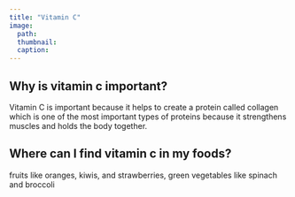 ```yaml
---
title: "Vitamin C"
image:
  path: 
  thumbnail: 
  caption: 
---
```


## Why is vitamin c important?
Vitamin C is important because it helps to create a protein called collagen which is one of the most important types of proteins because it strengthens 
muscles and holds the body together. 

## Where can I find vitamin c in my foods?
fruits like oranges, kiwis, and strawberries, green vegetables like spinach and broccoli 
